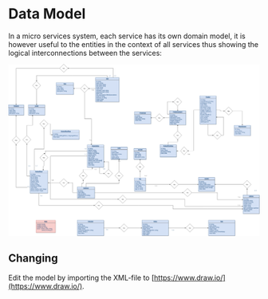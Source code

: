 # Data Model

In a micro services system, each service has its own domain model, it
is however useful to the entities in the context of all services thus showing
the logical interconnections between the services:

![ER diagram](entity_relation.png)

## Changing

Edit the model by importing the XML-file to [https://www.draw.io/](https://www.draw.io/).
